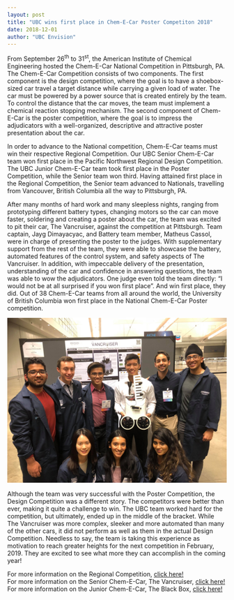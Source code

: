 ```yaml
---
layout: post
title: "UBC wins first place in Chem-E-Car Poster Competiton 2018"
date: 2018-12-01
author: "UBC Envision"
---
```


From September 26<sup>th</sup> to 31<sup>st</sup>, the American Institute of Chemical Engineering hosted the Chem-E-Car National Competition in Pittsburgh, PA. The Chem-E-Car Competition consists of two components. The first component is the design competition, where the goal is to have a shoebox-sized car travel a target distance while carrying a given load of water. The car must be powered by a power source that is created entirely by the team. To control the distance that the car moves, the team must implement a chemical reaction stopping mechanism. The second component of Chem-E-Car is the poster competition, where the goal is to impress the adjudicators with a well-organized, descriptive and attractive poster presentation about the car.

In order to advance to the National competition, Chem-E-Car teams must win their respective Regional Competition. Our UBC Senior Chem-E-Car team won first place in the Pacific Northwest Regional Design Competition. The UBC Junior Chem-E-Car team took first place in the Poster Competition, while the Senior team won third. Having attained first place in the Regional Competition, the Senior team advanced to Nationals, travelling from Vancouver, British Columbia all the way to Pittsburgh, PA.

After many months of hard work and many sleepless nights, ranging from prototyping different battery types, changing motors so the car can move faster, soldering and creating a poster about the car, the team was excited to pit their car, The Vancruiser, against the competition at Pittsburgh. Team captain, Jayg Dimayacyac, and Battery team member, Matheus Cassol, were in charge of presenting the poster to the judges. With supplementary support from the rest of the team, they were able to showcase the battery, automated features of the control system, and safety aspects of The Vancruiser. In addition, with impeccable delivery of the presentation, understanding of the car and confidence in answering questions, the team was able to wow the adjudicators. One judge even told the team directly: “I would not be at all surprised if you won first place”. And win first place, they did. Out of 38 Chem-E-Car teams from all around the world, the University of British Columbia won first place in the National Chem-E-Car Poster competition.

![alt text](/assets/images/news/poster-and-members.jpg)

Although the team was very successful with the Poster Competition, the Design Competition was a different story. The competitors were better than ever, making it quite a challenge to win. The UBC team worked hard for the competition, but ultimately, ended up in the middle of the bracket. While The Vancruiser was more complex, sleeker and more automated than many of the other cars, it did not perform as well as them in the actual Design Competition. Needless to say, the team is taking this experience as motivation to reach greater heights for the next competition in February, 2019. They are excited to see what more they can accomplish in the coming year!

For more information on the Regional Competition, [click here!](https://www.ubcenvision.com/news/2018/04/13/ChemECar2018.html) <br>
For more information on the Senior Chem-E-Car, The Vancruiser, [click here!](https://www.ubcenvision.com/blog/2018/08/04/Meet-the-Vancruiser.html) <br>
For more information on the Junior Chem-E-Car, The Black Box, [click here!](https://www.ubcenvision.com/blog/2018/09/09/The-Black-Box.html)
